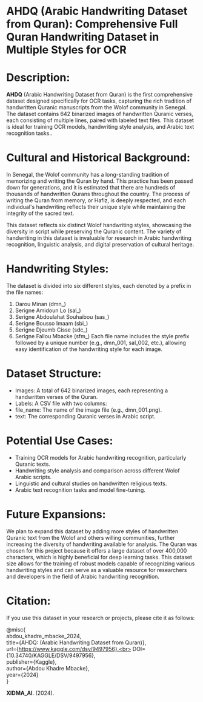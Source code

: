  # **AHDQ** (Arabic Handwriting Dataset from Quran): Comprehensive Full Quran Handwriting Dataset in Multiple Styles for OCR

# **Description:**

**AHDQ** (Arabic Handwriting Dataset from Quran) is the first comprehensive dataset designed specifically for OCR tasks, capturing the rich tradition of handwritten Quranic manuscripts from the Wolof community in Senegal. The dataset contains 642 binarized images of handwritten Quranic verses, each consisting of multiple lines, paired with labeled text files. This dataset is ideal for training OCR models, handwriting style analysis, and Arabic text recognition tasks..

# **Cultural and Historical Background:**
In Senegal, the Wolof community has a long-standing tradition of memorizing and writing the Quran by hand. This practice has been passed down for generations, and it is estimated that there are hundreds of thousands of handwritten Qurans throughout the country. The process of writing the Quran from memory, or Hafiz, is deeply respected, and each individual's handwriting reflects their unique style while maintaining the integrity of the sacred text.

This dataset reflects six distinct Wolof handwriting styles, showcasing the diversity in script while preserving the Quranic content. The variety of handwriting in this dataset is invaluable for research in Arabic handwriting recognition, linguistic analysis, and digital preservation of cultural heritage.

# **Handwriting Styles:**
The dataset is divided into six different styles, each denoted by a prefix in the file names:

1. Darou Minan (dmn_)
2. Serigne Amidoun Lo (sal_)
3. Serigne Abdoulahat Souhaibou (sas_)
4. Serigne Bousso Imaam (sbi_)
5. Serigne Djeumb Cisse (sdc_)
6. Serigne Fallou Mbacke (sfm_)
Each file name includes the style prefix followed by a unique number (e.g., dmn_001, sal_002, etc.), allowing easy identification of the handwriting style for each image.

# **Dataset Structure:**
- Images: A total of 642 binarized images, each representing a handwritten verses of the Quran.
- Labels: A CSV file with two columns:
 - file_name: The name of the image file (e.g., dmn_001.png).
 - text: The corresponding Quranic verses in Arabic script.

# **Potential Use Cases:**
- Training OCR models for Arabic handwriting recognition, particularly Quranic texts.
- Handwriting style analysis and comparison across different Wolof Arabic scripts.
- Linguistic and cultural studies on handwritten religious texts.
- Arabic text recognition tasks and model fine-tuning.

# **Future Expansions:**
We plan to expand this dataset by adding more styles of handwritten Quranic text from the Wolof and others willing communities, further increasing the diversity of handwriting available for analysis. The Quran was chosen for this project because it offers a large dataset of over 400,000 characters, which is highly beneficial for deep learning tasks. This dataset size allows for the training of robust models capable of recognizing various handwriting styles and can serve as a valuable resource for researchers and developers in the field of Arabic handwriting recognition.

# **Citation:**
If you use this dataset in your research or projects, please cite it as follows:

@misc{ <br>
        abdou_khadre_mbacke_2024,<br>
	title={AHDQ: (Arabic Handwriting Dataset from Quran)},<br>
	url={https://www.kaggle.com/dsv/9497956},<br>
	DOI={10.34740/KAGGLE/DSV/9497956},<br>
	publisher={Kaggle},<br>
	author={Abdou Khadre Mbacke},<br>
	year={2024}<br>
}<br>

**XIDMA_AI**. (2024).

